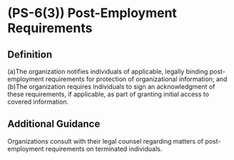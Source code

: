 
# (PS-6(3)) Post-Employment Requirements

## Definition

(a)The organization notifies individuals of applicable, legally binding post-employment requirements for protection of organizational information; and
(b)The organization requires individuals to sign an acknowledgment of these requirements, if applicable, as part of granting initial access to covered information.

## Additional Guidance

Organizations consult with their legal counsel regarding matters of post-employment requirements on terminated individuals.
